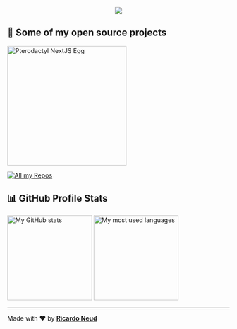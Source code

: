 <p align="center">
  <a href="#"><img src="https://readme-typing-svg.herokuapp.com?color=%2359A9FF&center=true&lines=FULLSTACK+DEVELOPER;RICARDONEUD.COM+MY+OWN+COMPANY" /></a>
</p>

## 📙 Some of my open source projects

<p align="left">
  <a href="https://github.com/dev-ricardoneud/pterodactyl-next-js-egg"><img width="270" alt="Pterodactyl NextJS Egg" src="https://denvercoder1-github-readme-stats.vercel.app/api/pin/?username=dev-ricardoneud&repo=pterodactyl-next-js-egg&theme=react&bg_color=3d3d3d&title_color=59A9FF&icon_color=59A9FF&hide_border=true&show_icons=false" /></a>
</p>

<p align="left">
  <a href="https://github.com/dev-ricardoneud?tab=repositories"><img alt="All my Repos" src="https://shields.io/badge/-All%20my%20Repos-3d3d3d?style=for-the-badge" /></a>
</p>

## 📊 GitHub Profile Stats

<a href="#"><img alt="My GitHub stats" src="https://github-readme-stats.vercel.app/api/?username=dev-ricardoneud&show_icons=true&count_private=true&theme=react&hide_border=true&bg_color=3d3d3d&title_color=59A9FF&icon_color=59A9FF" height="192px" /></a>
<a href="#"><img alt="My most used languages" src="https://github-readme-stats.vercel.app/api/top-langs/?username=dev-ricardoneud&langs_count=8&layout=compact&theme=react&hide_border=true&bg_color=3d3d3d&title_color=59A9FF&icon_color=59A9FF" height="192px" /></a>
<br />

---

Made with ❤️ by **[Ricardo Neud](https://ricardoneud.com)**
